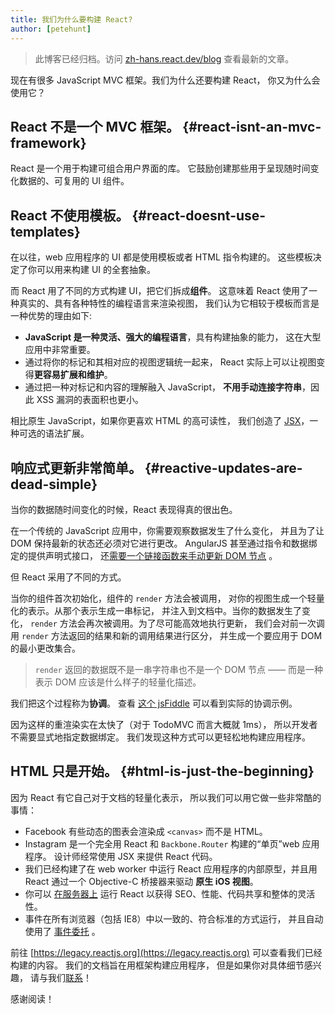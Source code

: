 ```yaml
---
title: 我们为什么要构建 React?
author: [petehunt]
---
```


<div class="scary">

> 此博客已经归档。访问 [zh-hans.react.dev/blog](https://zh-hans.react.dev/blog) 查看最新的文章。

</div>

现在有很多 JavaScript MVC 框架。我们为什么还要构建 React，
你又为什么会使用它？

## React 不是一个 MVC 框架。 {#react-isnt-an-mvc-framework}

React 是一个用于构建可组合用户界面的库。
它鼓励创建那些用于呈现随时间变化数据的、可复用的
UI 组件。

## React 不使用模板。 {#react-doesnt-use-templates}

在以往，web 应用程序的 UI 都是使用模板或者 HTML 指令构建的。
这些模板决定了你可以用来构建
UI 的全套抽象。

而 React 用了不同的方式构建 UI，把它们拆成**组件**。
这意味着 React 使用了一种真实的、具有各种特性的编程语言来渲染视图，
我们认为它相较于模板而言是一种优势的理由如下:

- **JavaScript 是一种灵活、强大的编程语言**，具有构建抽象的能力，
  这在大型应用中非常重要。
- 通过将你的标记和其相对应的视图逻辑统一起来，
  React 实际上可以让视图变得**更容易扩展和维护**。
- 通过把一种对标记和内容的理解融入 JavaScript，
  **不用手动连接字符串**，因此 XSS
  漏洞的表面积也更小。

相比原生 JavaScript，如果你更喜欢 HTML 的高可读性，
我们创造了 [JSX](/docs/jsx-in-depth.html)，一种可选的语法扩展。

## 响应式更新非常简单。 {#reactive-updates-are-dead-simple}

当你的数据随时间变化的时候，React 表现得真的很出色。

在一个传统的 JavaScript 应用中，你需要观察数据发生了什么变化，
并且为了让 DOM 保持最新的状态还必须对它进行更改。
AngularJS 甚至通过指令和数据绑定的提供声明式接口，
还[需要一个链接函数来手动更新 DOM 节点](https://code.angularjs.org/1.0.8/docs/guide/directive#reasonsbehindthecompilelinkseparation) 。

但 React 采用了不同的方式。

当你的组件首次初始化，组件的 `render` 方法会被调用，
对你的视图生成一个轻量化的表示。从那个表示生成一串标记，
并注入到文档中。当你的数据发生了变化，
`render` 方法会再次被调用。为了尽可能高效地执行更新，
我们会对前一次调用 `render` 方法返回的结果和新的调用结果进行区分，
并生成一个要应用于 DOM
的最小更改集合。

> `render` 返回的数据既不是一串字符串也不是一个 DOM 节点 —— 而是一种表示
> DOM 应该是什么样子的轻量化描述。

我们把这个过程称为**协调**。 查看
[这个 jsFiddle](http://jsfiddle.net/2h6th4ju/)
可以看到实际的协调示例。

因为这样的重渲染实在太快了（对于 TodoMVC 而言大概就 1ms），
所以开发者不需要显式地指定数据绑定。
我们发现这种方式可以更轻松地构建应用程序。

## HTML 只是开始。 {#html-is-just-the-beginning}

因为 React 有它自己对于文档的轻量化表示，
所以我们可以用它做一些非常酷的事情：

- Facebook 有些动态的图表会渲染成 `<canvas>` 而不是 HTML。
- Instagram 是一个完全用 React 和 `Backbone.Router` 构建的“单页”web 应用程序。
  设计师经常使用 JSX 来提供 React 代码。
- 我们已经构建了在 web worker 中运行 React 应用程序的内部原型，并且用
  React 通过一个 Objective-C 桥接器来驱动 **原生 iOS 视图**。
- 你可以
  [在服务器上](https://github.com/petehunt/react-server-rendering-example)
  运行 React 以获得 SEO、性能、代码共享和整体的灵活性。
- 事件在所有浏览器（包括 IE8）中以一致的、符合标准的方式运行，
  并且自动使用了
  [事件委托](http://davidwalsh.name/event-delegate) 。

前往 [https://legacy.reactjs.org](https://legacy.reactjs.org) 可以查看我们已经构建的内容。
我们的文档旨在用框架构建应用程序，
但是如果你对具体细节感兴趣，
请与我们[联系](/support.html)！

感谢阅读！
